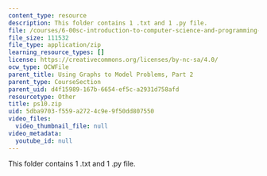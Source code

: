 ```yaml
---
content_type: resource
description: This folder contains 1 .txt and 1 .py file.
file: /courses/6-00sc-introduction-to-computer-science-and-programming-spring-2011/5dba9703f559a2724c9e9f50dd807550_ps10.zip
file_size: 111532
file_type: application/zip
learning_resource_types: []
license: https://creativecommons.org/licenses/by-nc-sa/4.0/
ocw_type: OCWFile
parent_title: Using Graphs to Model Problems, Part 2
parent_type: CourseSection
parent_uid: d4f15989-167b-6654-ef5c-a2931d758afd
resourcetype: Other
title: ps10.zip
uid: 5dba9703-f559-a272-4c9e-9f50dd807550
video_files:
  video_thumbnail_file: null
video_metadata:
  youtube_id: null
---
```

This folder contains 1 .txt and 1 .py file.